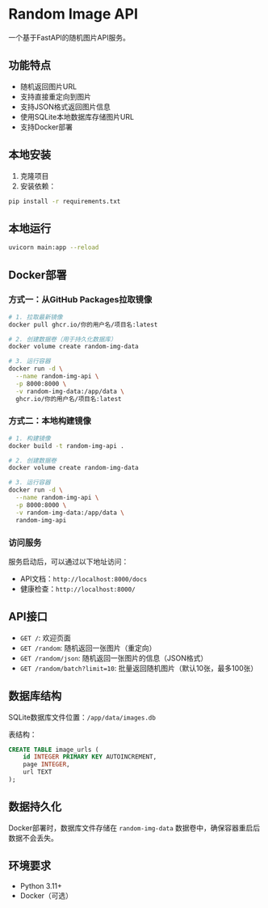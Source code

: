 # Random Image API

一个基于FastAPI的随机图片API服务。

## 功能特点

- 随机返回图片URL
- 支持直接重定向到图片
- 支持JSON格式返回图片信息
- 使用SQLite本地数据库存储图片URL
- 支持Docker部署

## 本地安装

1. 克隆项目
2. 安装依赖：

```bash
pip install -r requirements.txt
```

## 本地运行

```bash
uvicorn main:app --reload
```

## Docker部署

### 方式一：从GitHub Packages拉取镜像

```bash
# 1. 拉取最新镜像
docker pull ghcr.io/你的用户名/项目名:latest

# 2. 创建数据卷（用于持久化数据库）
docker volume create random-img-data

# 3. 运行容器
docker run -d \
  --name random-img-api \
  -p 8000:8000 \
  -v random-img-data:/app/data \
  ghcr.io/你的用户名/项目名:latest
```

### 方式二：本地构建镜像

```bash
# 1. 构建镜像
docker build -t random-img-api .

# 2. 创建数据卷
docker volume create random-img-data

# 3. 运行容器
docker run -d \
  --name random-img-api \
  -p 8000:8000 \
  -v random-img-data:/app/data \
  random-img-api
```

### 访问服务

服务启动后，可以通过以下地址访问：

- API文档：`http://localhost:8000/docs`
- 健康检查：`http://localhost:8000/`

## API接口

- `GET /`: 欢迎页面
- `GET /random`: 随机返回一张图片（重定向）
- `GET /random/json`: 随机返回一张图片的信息（JSON格式）
- `GET /random/batch?limit=10`: 批量返回随机图片（默认10张，最多100张）

## 数据库结构

SQLite数据库文件位置：`/app/data/images.db`

表结构：

```sql
CREATE TABLE image_urls (
    id INTEGER PRIMARY KEY AUTOINCREMENT,
    page INTEGER,
    url TEXT
);
```

## 数据持久化

Docker部署时，数据库文件存储在 `random-img-data` 数据卷中，确保容器重启后数据不会丢失。

## 环境要求

- Python 3.11+
- Docker（可选）